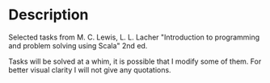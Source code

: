 # Description

Selected tasks from M. C. Lewis, L. L. Lacher "Introduction to programming and problem solving using Scala" 2nd ed.

Tasks will be solved at a whim, it is possible that I modify some of them.
For better visual clarity I will not give any quotations.
